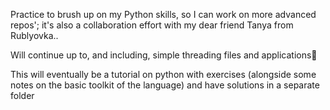 Practice to brush up on my Python skills, so I can work on more advanced repos'; it's also a collaboration effort with my dear friend Tanya from Rublyovka..

Will continue up to, and including, simple threading files and applications🧵

This will eventually be a tutorial on python with exercises (alongside some notes on the basic toolkit of the language) and have solutions in a separate folder

